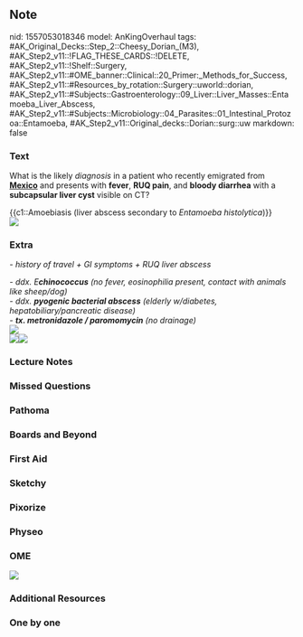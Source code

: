## Note
nid: 1557053018346
model: AnKingOverhaul
tags: #AK_Original_Decks::Step_2::Cheesy_Dorian_(M3), #AK_Step2_v11::!FLAG_THESE_CARDS::!DELETE, #AK_Step2_v11::!Shelf::Surgery, #AK_Step2_v11::#OME_banner::Clinical::20_Primer:_Methods_for_Success, #AK_Step2_v11::#Resources_by_rotation::Surgery::uworld::dorian, #AK_Step2_v11::#Subjects::Gastroenterology::09_Liver::Liver_Masses::Entamoeba_Liver_Abscess, #AK_Step2_v11::#Subjects::Microbiology::04_Parasites::01_Intestinal_Protozoa::Entamoeba, #AK_Step2_v11::Original_decks::Dorian::surg::uw
markdown: false

### Text
What is the likely <i>diagnosis</i> in a patient who recently
emigrated from <b><u>Mexico</u></b> and presents with <b>fever</b>,
<b>RUQ pain</b>, and <b>bloody diarrhea</b> with a <b>subcapsular
liver cyst</b> visible on CT?
<div>
  {{c1::Amoebiasis (liver abscess secondary to <i>Entamoeba
  histolytica</i>)}}
</div>
<div><img src="smaller.png"></div>

### Extra
<i>- history of travel + GI symptoms + RUQ liver abscess</i>
<div>
  <i>- ddx. E<b>chinococcus</b> (no fever, eosinophilia present,
  contact with animals like sheep/dog)</i>
</div>
<div>
  <i>- ddx. <b>pyogenic bacterial abscess</b> (elderly w/diabetes,
  hepatobiliary/pancreatic disease)</i>
</div><i>- <b>tx. metronidazole / paromomycin</b> (no drainage)</i>
<div>
  <i><img src="entamob.png"></i>
</div>
<div>
  <i><img src="paste-31129922961810.jpg"><img src=
  "paste-81978040778755.jpg"></i>
</div>

### Lecture Notes


### Missed Questions


### Pathoma


### Boards and Beyond


### First Aid


### Sketchy


### Pixorize


### Physeo


### OME
<div class="ome-widget">
  <a href="https://onlinemeded.org/spa/surgery?ref=anki"><img src=
  "_OME_AnkiFlashcards_Topic_3.png"></a>
</div>

### Additional Resources


### One by one

